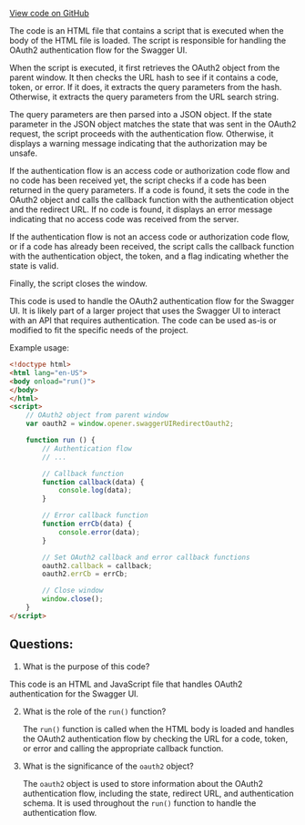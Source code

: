 [View code on GitHub](https://github.com/ergoplatform/ergo/target/streams/_global/assemblyOption/_global/streams/assembly/d1611456b2abd81a733bfc1664ba7823fb3afeb4_dir/swagger-ui/oauth2-redirect.html)

The code is an HTML file that contains a script that is executed when the body of the HTML file is loaded. The script is responsible for handling the OAuth2 authentication flow for the Swagger UI. 

When the script is executed, it first retrieves the OAuth2 object from the parent window. It then checks the URL hash to see if it contains a code, token, or error. If it does, it extracts the query parameters from the hash. Otherwise, it extracts the query parameters from the URL search string. 

The query parameters are then parsed into a JSON object. If the state parameter in the JSON object matches the state that was sent in the OAuth2 request, the script proceeds with the authentication flow. Otherwise, it displays a warning message indicating that the authorization may be unsafe. 

If the authentication flow is an access code or authorization code flow and no code has been received yet, the script checks if a code has been returned in the query parameters. If a code is found, it sets the code in the OAuth2 object and calls the callback function with the authentication object and the redirect URL. If no code is found, it displays an error message indicating that no access code was received from the server. 

If the authentication flow is not an access code or authorization code flow, or if a code has already been received, the script calls the callback function with the authentication object, the token, and a flag indicating whether the state is valid. 

Finally, the script closes the window. 

This code is used to handle the OAuth2 authentication flow for the Swagger UI. It is likely part of a larger project that uses the Swagger UI to interact with an API that requires authentication. The code can be used as-is or modified to fit the specific needs of the project. 

Example usage:

```html
<!doctype html>
<html lang="en-US">
<body onload="run()">
</body>
</html>
<script>
    // OAuth2 object from parent window
    var oauth2 = window.opener.swaggerUIRedirectOauth2;

    function run () {
        // Authentication flow
        // ...

        // Callback function
        function callback(data) {
            console.log(data);
        }

        // Error callback function
        function errCb(data) {
            console.error(data);
        }

        // Set OAuth2 callback and error callback functions
        oauth2.callback = callback;
        oauth2.errCb = errCb;

        // Close window
        window.close();
    }
</script>
```
## Questions: 
 1. What is the purpose of this code?
   
   This code is an HTML and JavaScript file that handles OAuth2 authentication for the Swagger UI.

2. What is the role of the `run()` function?
   
   The `run()` function is called when the HTML body is loaded and handles the OAuth2 authentication flow by checking the URL for a code, token, or error and calling the appropriate callback function.

3. What is the significance of the `oauth2` object?
   
   The `oauth2` object is used to store information about the OAuth2 authentication flow, including the state, redirect URL, and authentication schema. It is used throughout the `run()` function to handle the authentication flow.